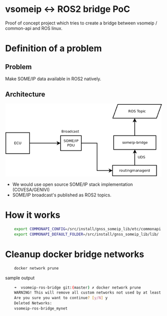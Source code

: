 # vsomeip <-> ROS2 bridge PoC

Proof of concept project which tries to create a bridge between vsomeip / common-api
and ROS linux.

# Definition of a problem

## Problem

Make SOME/IP data available in ROS2 natively.

## Architecture

![bridge](docs/bridge.png)

* We would use open source SOME/IP stack implementation (COVESA/GENIVI)
* SOME/IP broadcast's published as ROS2 topics.
# How it works

```bash
    export COMMONAPI_CONFIG=/src/install/gnss_someip_lib/etc/commonapi.ini
    export COMMONAPI_DEFAULT_FOLDER=/src/install/gnss_someip_lib/lib/
```

# Cleanup docker bridge networks

```bash
    docker network prune
```

sample output

```bash
    ➜  vsomeip-ros-bridge git:(master) ✗ docker network prune                                                            
    WARNING! This will remove all custom networks not used by at least one container.
    Are you sure you want to continue? [y/N] y
    Deleted Networks:
    vsomeip-ros-bridge_mynet
```